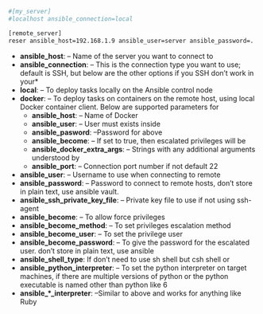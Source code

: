 ```bash
#[my_server]
#localhost ansible_connection=local

[remote_server]
reser ansible_host=192.168.1.9 ansible_user=server ansible_password=.
```

*  **ansible_host**: – Name of the server you want to connect to
*  **ansible_connection**: – This is the connection type you want to use; default is SSH, but below are the other options if you SSH don’t work in your*
*  **local**: – To deploy tasks locally on the Ansible control node
*  **docker**: – To deploy tasks on containers on the remote host, using local Docker container client. Below are supported parameters for
   *  **ansible_host**: – Name of Docker
   *   **ansible_user**: – User must exists inside
   *  **ansible_pasword**: –Password for above
   *  **ansible_become**: – If set to true, then escalated privileges will be
   *  **ansible_docker_extra_args**: – Strings with any additional arguments understood by
   *  **ansible_port**: – Connection port number if not default 22
*  **ansible_user**: – Username to use when connecting to remote
*  **ansible_password**: – Password to connect to remote hosts, don’t store in plain text, use ansible vault.
*  **ansible_ssh_private_key_file**: – Private key file to use if not using ssh-agent
*  **ansible_become**: – To allow force privileges
*  **ansible_become_method**: – To set privileges escalation method
*  **ansible_become_user**: – To set the privilege user
*  **ansible_become_password**: – To give the password for the escalated user. don’t store in plain text, use ansible
*  **ansible_shell_type**: If don’t need to use sh shell but csh shell or
*  **ansible_python_interpreter**: – To set the python interpreter on target machines, if there are multiple versions of python or the python executable is named other than python like 6
*  **ansible_*_interpreter**: –Similar to above and works for anything like Ruby

